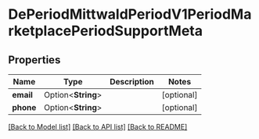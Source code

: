# DePeriodMittwaldPeriodV1PeriodMarketplacePeriodSupportMeta

## Properties

Name | Type | Description | Notes
------------ | ------------- | ------------- | -------------
**email** | Option<**String**> |  | [optional]
**phone** | Option<**String**> |  | [optional]

[[Back to Model list]](../README.md#documentation-for-models) [[Back to API list]](../README.md#documentation-for-api-endpoints) [[Back to README]](../README.md)


